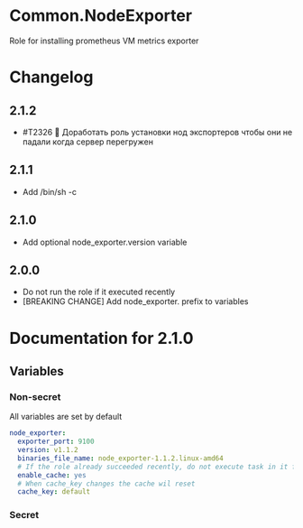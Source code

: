 # Common.NodeExporter

Role for installing prometheus VM metrics exporter

# Changelog

## 2.1.2

- #T2326 🐫 Доработать роль установки нод экспортеров чтобы они не падали когда сервер перегружен 

## 2.1.1

- Add /bin/sh -c 

## 2.1.0

- Add optional node_exporter.version variable

## 2.0.0

- Do not run the role if it executed recently
- [BREAKING CHANGE] Add node_exporter. prefix to variables

# Documentation for 2.1.0

## Variables

### Non-secret

All variables are set by default

```yaml
node_exporter: 
  exporter_port: 9100
  version: v1.1.2
  binaries_file_name: node_exporter-1.1.2.linux-amd64
  # If the role already succeeded recently, do not execute task in it for an hour
  enable_cache: yes
  # When cache_key changes the cache wil reset
  cache_key: default  
```  

### Secret

```yaml

```
